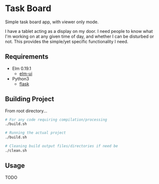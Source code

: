 # Task Board
Simple task board app, with viewer only mode.

I have a tablet acting as a display on my door. I need people to know what I'm working on at any given time of day, and whether I can be disturbed or not. This provides the simple/yet specific functionality I need.

## Requirements
* Elm 0.19.1
    * [elm-ui](https://github.com/mdgriffith/elm-ui)
* Python3
    * [flask](https://github.com/pallets/flask)

## Building Project
From root directory...
```bash
# For any code requiring compilation/processing
./build.sh

# Running the actual project
./build.sh

# Cleaning build output files/directories if need be
./clean.sh
```

## Usage
TODO
